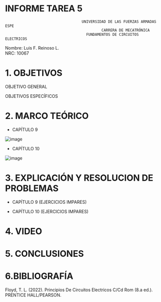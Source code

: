 # INFORME TAREA 5
                                                   
                                                   
                                                   
                                       UNIVERSIDAD DE LAS FUERZAS ARMADAS ESPE
                                                CARRERA DE MECATRÓNICA
                                         FUNDAMENTOS DE CIRCUITOS ELECTRICOS 
                                                     
Nombre: Luis F. Reinoso L.                                                                                      
NRC: 10067


# 1. OBJETIVOS
 OBJETIVO GENERAL
  


 OBJETIVOS ESPECÍFICOS
 



# 2. MARCO TEÓRICO 

- CAPÍTULO 9

![image](https://user-images.githubusercontent.com/116655812/209022570-47f3ebb9-99b7-48c1-8cf6-fe51f3078172.png)


- CAPÍTULO 10


![image](https://user-images.githubusercontent.com/116655812/209022592-2d8ecf26-1a8e-48e3-a459-8abce0bcc9fb.png)


# 3. EXPLICACIÓN Y RESOLUCION DE PROBLEMAS 

- CAPÍTULO 9 (EJERCICIOS IMPARES)



- CAPÍTULO 10 (EJERCICIOS IMPARES)




# 4. VIDEO 



# 5. CONCLUSIONES 



# 6.BIBLIOGRAFÍA

Floyd, T. L. (2022). Principios De Circuitos Electricos C/Cd Rom (8.a ed.). PRENTICE HALL/PEARSON.

